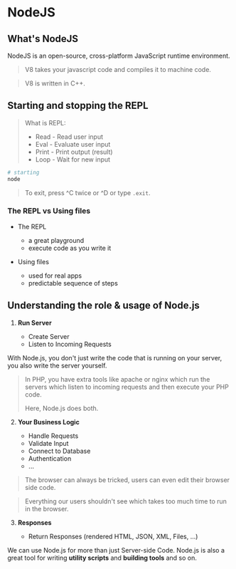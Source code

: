 # NodeJS

## What's NodeJS

NodeJS is an open-source, cross-platform JavaScript runtime environment.

> V8 takes your javascript code and compiles it to machine code.

> V8 is written in C++.

## Starting and stopping the REPL

> What is REPL: 
>
> - Read - Read user input
> - Eval - Evaluate user input
> - Print - Print output (result)
> - Loop - Wait for new input

```bash
# starting
node
```

> To exit, press ^C twice or ^D or type `.exit`.

### The REPL vs Using files

- The REPL
  - a great playground
  - execute code as you write it

- Using files
  - used for real apps
  - predictable sequence of steps

## Understanding the role & usage of Node.js

1. **Run Server**
   
	 - Create Server
	 - Listen to Incoming Requests

With Node.js, you don't just write the code that is running on your server, you also write the server yourself.

> In PHP, you have extra tools like apache or nginx which run the servers which listen to incoming requests and then execute your PHP code.
> 
> Here, Node.js does both.

2. **Your Business Logic**

	- Handle Requests
	- Validate Input
	- Connect to Database
	- Authentication
	- ...

> The browser can always be tricked, users can even edit their browser side code.

> Everything our users shouldn't see which takes too much time to run in the browser.

3. **Responses**
   
	 - Return Responses (rendered HTML, JSON, XML, Files, ...) 

We can use Node.js for more than just Server-side Code. Node.js is also a great tool for writing **utility scripts** and **building tools** and so on.


